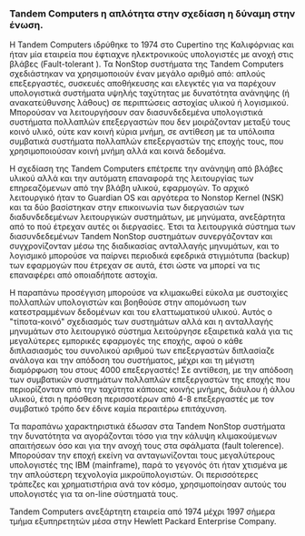 ### Tandem Computers η απλότητα στην σχεδίαση η δύναμη στην ένωση.

Η  Tandem Computers ιδρύθηκε το 1974 στο  Cupertino της Καλιφόρνιας και ήταν μία εταιρεία που έφτιαχνε  ηλεκτρονικούς υπολογιστές με ανοχή στις βλάβες (Fault-tolerant ).
Τα NonStop συστήματα της Tandem Computers σχεδιάστηκαν να χρησιμοποιούν έναν μεγάλο αριθμό  από: απλούς επεξεργαστές,  συσκευές αποθήκευσης και ελεγκτές για να  παρέχουν υπολογιστικά συστήματα υψηλής ταχύτητας με δυνατότητα ανάνηψης (ή ανακατεύθυνσης λάθους)  σε περιπτώσεις αστοχίας υλικού ή λογισμικού.
Μπορούσαν να λειτουργήσουν σαν διασυνδεδεμένα υπολογιστικά συστήματα πολλαπλών επεξεργαστών που δεν μοιράζονταν μεταξύ τους κοινό υλικό, ούτε καν κοινή κύρια μνήμη, σε αντίθεση με τα υπόλοιπα συμβατικά συστήματα πολλαπλών επεξεργαστών της εποχής τους, που χρησιμοποιούσαν κοινή μνήμη αλλά και κοινά δεδομένα.

Η σχεδίαση της Tandem Computers επέτρεπε την ανάνηψη από βλάβες υλικού αλλά και την αυτόματη επαναφορά της λειτουργίας των επηρεαζόμενων  από την βλάβη υλικού, εφαρμογών.
Το αρχικό λειτουργικό ήταν το Guardian OS και αργότερα το Nonstop Kernel (NSK) και τα δύο βασίστηκαν στην επικοινωνία των διεργασιών των διαδυνδεδεμένων λειτουργικών συστημάτων, με μηνύματα, ανεξάρτητα από το πού έτρεχαν αυτές οι διεργασίες. Έτσι τα λειτουργικά σύστημα των διασυνδεδεμένων Tandem NonStop συστημάτων συνεργάζονταν και συγχρονίζονταν μέσω  της διαδικασίας ανταλλαγής μηνυμάτων, και το λογισμικό μπορούσε να παίρνει περιοδικά εφεδρικά στιγμιότυπα (backup) των εφαρμογών που έτρεχαν σε αυτά, έτσι ώστε να μπορεί να τις επαναφέρει από οποιαδήποτε αστοχία.  

Η παραπάνω προσέγγιση μπορούσε να κλιμακωθεί εύκολα με συστοιχίες πολλαπλών υπολογιστών και βοηθούσε στην απομόνωση των κατεστραμμένων δεδομένων και του ελαττωματικού υλικού.
Αυτός ο "τίποτα-κοινό"  σχεδιασμός των συστημάτων αλλά και η ανταλλαγής μηνυμάτων στο λειτουργικό σύστημα λειτούργησε εξαιρετικά καλά για τις μεγαλύτερες εμπορικές εφαρμογές της εποχής, αφού ο κάθε διπλασιασμός του συνολικού αριθμού των επεξεργαστών διπλασίαζε ανάλογα και την απόδοση του συστήματος, μέχρι και τη μέγιστη διαμόρφωση του στους 4000 επεξεργαστές! Σε αντίθεση, με την απόδοση των συμβατικών συστημάτων πολλαπλών επεξεργαστών της εποχής που περιορίζονταν από την ταχύτητα κάποιας κοινής μνήμης, διάυλου ή άλλου υλικού, έτσι η πρόσθεση περισσοτέρων από 4-8 επεξεργαστές με τον συμβατικό τρόπο δεν έδινε καμία περαιτέρω επιτάχυνση.

Τα παραπάνω χαρακτηριστικά έδωσαν στα Tandem NonStop συστήματα την δυνατότητα να αγοράζονται τόσο για την κάλυψη κλιμακούμενων  απαιτήσεων όσο και για την ανοχή τους στα σφάλματα (fault tolerence).
Μπορούσαν την εποχή εκείνη να ανταγωνίζονται τους μεγαλύτερους υπολογιστές της IBM (mainframe), παρά το γεγονός ότι ήταν χτισμένα με την απλούστερη τεχνολογία μικροϋπολογιστών. Οι περισσότερες τράπεζες και χρηματιστήρια ανά τον κόσμο, χρησιμοποίησαν αυτούς του υπολογιστές για τα on-line σύστηματά τους.

Tandem Computers ανεξάρτητη εταιρεία από 1974 μέχρι 1997 σήμερα τμήμα εξυπηρετητών μέσα στην Hewlett Packard Enterprise Company.
